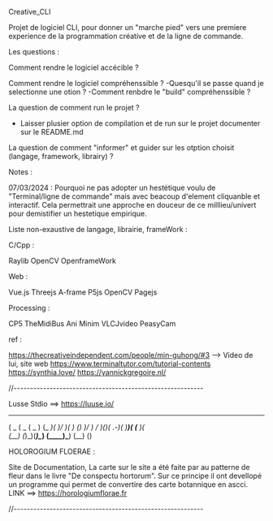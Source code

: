 Creative_CLI


Projet de logiciel CLI, pour donner un "marche pied" vers 
une premiere experience de la programmation créative et de la ligne de commande.


Les questions : 

Comment rendre le logiciel accécible ?

Comment rendre le logiciel compréhenssible ?
-Quesqu'il se passe quand je selectionne une otion ?
-Comment renbdre le "build" compréhenssible ?

La question de comment run le projet ?
- Laisser plusier option de compilation et de run sur le projet documenter sur le README.md

La question de comment "informer" et guider sur les otption choisit (langage, framework, librairy) ?




Notes :


07/03/2024 :
Pourquoi ne pas adopter un hestétique voulu de 
"Terminal/ligne de commande" mais avec beacoup 
d'element cliquanble et interactif.
Cela permettrait une approche en douceur de ce 
milllieu/univert pour demistifier un hestetique 
empirique.





Liste non-exaustive de langage, librairie, frameWork : 

C/Cpp : 

Raylib
OpenCV
OpenframeWork


Web :

Vue.js
Threejs
A-frame
P5js
OpenCV
Pagejs


Processing : 

CP5
TheMidiBus
Ani
Minim
VLCJvideo
PeasyCam




ref : 

https://thecreativeindependent.com/people/min-guhong/#3 --> Video de lui, site web
https://www.terminaltutor.com/tutorial-contents
https://synthia.love/
https://yannickgregoire.nl/




//----------------------------------------------------------

Lusse Stdio ==> https://luuse.io/



 ____  ____  _____   ____  ____  ___  ____     
(  _ \(  _ \(  _  ) (_  _)( ___)/ __)(_  _)  ()
 )___/ )   / )(_)( .-_)(   )__)( (__   )(      
(__)  (_)\_)(_____)\____) (____)\___) (__)   ()



HOLOROGIUM FLOERAE : 

Site de Documentation, La carte sur le site a été faite 
par au patterne de fleur dans le livre "De conspectu hortorum".
Sur ce principe il ont devellopé un programme qui permet de 
convertire des carte botannique en ascci.
LINK ==> https://horologiumflorae.fr









//----------------------------------------------------------
